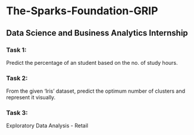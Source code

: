 # The-Sparks-Foundation-GRIP
## Data Science and Business Analytics Internship
### Task 1:
Predict the percentage of an student based on the no. of study hours.
### Task 2:
From the given ‘Iris’ dataset, predict the optimum number of clusters and represent it visually.
### Task 3:
Exploratory Data Analysis - Retail
